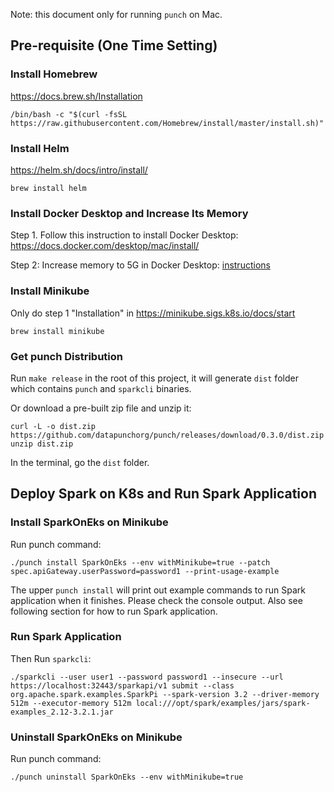 Note: this document only for running `punch` on Mac.

## Pre-requisite (One Time Setting)

### Install Homebrew

https://docs.brew.sh/Installation

```
/bin/bash -c "$(curl -fsSL https://raw.githubusercontent.com/Homebrew/install/master/install.sh)"
```

### Install Helm

https://helm.sh/docs/intro/install/

```
brew install helm
```

### Install Docker Desktop and Increase Its Memory

Step 1. Follow this instruction to install Docker Desktop: https://docs.docker.com/desktop/mac/install/

Step 2: Increase memory to 5G in Docker Desktop: [instructions](docs/IncreaseDockerMemory.md)

### Install Minikube

Only do step 1 "Installation" in https://minikube.sigs.k8s.io/docs/start

```
brew install minikube
```

### Get punch Distribution

Run `make release` in the root of this project, it will generate `dist` folder which contains `punch` and `sparkcli` binaries.

Or download a pre-built zip file and unzip it:
```
curl -L -o dist.zip https://github.com/datapunchorg/punch/releases/download/0.3.0/dist.zip
unzip dist.zip
```

In the terminal, go the `dist` folder.

## Deploy Spark on K8s and Run Spark Application

### Install SparkOnEks on Minikube

Run punch command:

```
./punch install SparkOnEks --env withMinikube=true --patch spec.apiGateway.userPassword=password1 --print-usage-example
```

The upper `punch install` will print out example commands to run Spark application when it finishes.
Please check the console output. Also see following section for how to run Spark application.

### Run Spark Application

Then Run `sparkcli`:

```
./sparkcli --user user1 --password password1 --insecure --url https://localhost:32443/sparkapi/v1 submit --class org.apache.spark.examples.SparkPi --spark-version 3.2 --driver-memory 512m --executor-memory 512m local:///opt/spark/examples/jars/spark-examples_2.12-3.2.1.jar
```

### Uninstall SparkOnEks on Minikube

Run punch command:

```
./punch uninstall SparkOnEks --env withMinikube=true
```
